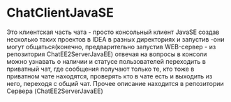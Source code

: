 # ChatClientJavaSE
Это клиентская часть чата  - просто консольный клиент JavaSE
создав несколько таких проектов в IDEA в разных директориях и запустив -они могут общаться(конечно, предварительно запустив WEB-сервер - из репозитория ChatEE2ServerJavaEE)
отвечая на вопросы в консоли можно узнавать о наличии и статусе пользователей
переходить в приватный чат, где сообщения получают только те, кто тоже в приватном чате находятся,
проверять кто в чате есть и выходить из него, переходя с общий чат.
Прочее описание находится в репозитории Сервера (ChatEE2ServerJavaEE)
